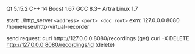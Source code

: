 Qt 5.15.2
C++ 14
Boost 1.67
GCC 8.3+
Artra Linux 1.7

start: ./http_server `<address> <port> <doc root>`
exm: 127.0.0.0 8080 /home/user/http-virtual-recorder

send request: curl http:://127.0.0.0:8080/recordings (get)
curl -X DELETE http://127.0.0.0:8080/recordings/id (delete)
